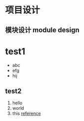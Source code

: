 项目设计
=========
模块设计 module design
---------------------
# test1 #
* abc
* efg
* hij
## test2 ##
1. hello
2. world
3. this [reference](https://www.mediawiki.org/wiki/Gerrit/git-review)
